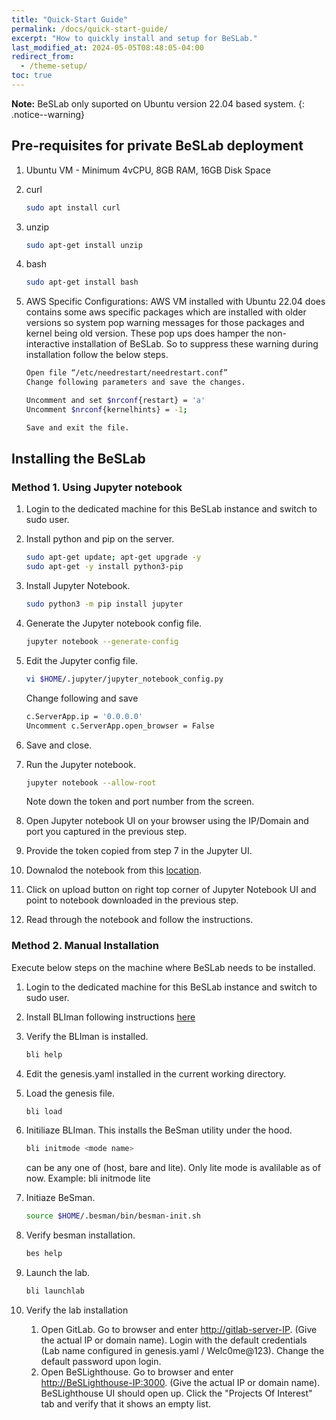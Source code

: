 ```yaml
---
title: "Quick-Start Guide"
permalink: /docs/quick-start-guide/
excerpt: "How to quickly install and setup for BeSLab."
last_modified_at: 2024-05-05T08:48:05-04:00
redirect_from:
  - /theme-setup/
toc: true
---
```



**Note:** BeSLab only suported on Ubuntu version 22.04 based system.
{: .notice--warning}

## Pre-requisites for private BeSLab deployment

1. Ubuntu VM - Minimum 4vCPU, 8GB RAM, 16GB Disk Space
2. curl

   ```bash
   sudo apt install curl
   ```

3. unzip

   ``` bash
   sudo apt-get install unzip
   ```

4. bash

   ``` bash
   sudo apt-get install bash
   ```

5. AWS Specific Configurations: AWS VM installed with Ubuntu 22.04 does contains some aws specific packages which are installed with older versions so system pop warning messages for those packages and kernel being old version. These pop ups does hamper the non-interactive installation of BeSLab. So to suppress these warning during installation follow the below steps.

   ```bash
   Open file “/etc/needrestart/needrestart.conf”
   Change following parameters and save the changes.

   Uncomment and set $nrconf{restart} = 'a'
   Uncomment $nrconf{kernelhints} = -1;

   Save and exit the file.
   ```

## Installing the BeSLab

### Method 1. Using Jupyter notebook

1. Login to the dedicated machine for this BeSLab instance and switch to sudo user.

2. Install python and pip on the server.

   ```bash
   sudo apt-get update; apt-get upgrade -y
   sudo apt-get -y install python3-pip
   ```

3. Install Jupyter Notebook.

   ```bash
   sudo python3 -m pip install jupyter
   ```

4. Generate the Jupyter notebook config file.

   ```bash
   jupyter notebook --generate-config
   ```

5. Edit the Jupyter config file.

   ``` bash
   vi $HOME/.jupyter/jupyter_notebook_config.py
   ```

   Change following and save

   ``` bash
   c.ServerApp.ip = '0.0.0.0'
   Uncomment c.ServerApp.open_browser = False
   ```

6. Save and close.

7. Run the Jupyter notebook.

   ```bash
   jupyter notebook --allow-root
   ```

   Note down the token and port number from the screen.

8. Open Jupyter notebook UI on your browser using the IP/Domain and port you captured in the previous step.

9. Provide the token copied from step 7 in the Jupyter UI.
10. Downalod the notebook from this [location](https://github.com/Be-Secure/BeSLab/tree/master/notebooks).
11. Click on upload button on right top corner of Jupyter Notebook UI and point to notebook downloaded in the previous step.
12. Read through the notebook and follow the instructions.

### Method 2. Manual Installation

Execute below steps on the machine where BeSLab needs to be installed.

1. Login to the dedicated machine for this BeSLab instance and switch to sudo user.

2. Install BLIman following instructions [here](https://github.com/Be-Secure/BLIman/blob/main/README.md#installing-bliman)

3. Verify the BLIman is installed.

   ```bash
   bli help
   ```

4. Edit the genesis.yaml installed in the current working directory.

5. Load the genesis file.

   ``` bash
   bli load
   ```

6. Initiliaze BLIman. This installs the BeSman utility under the hood.

   ```bash
   bli initmode <mode name>
   ```

   <mode name> can be any one of (host, bare and lite). Only lite mode is avalilable as of now. Example: bli initmode lite

7. Initiaze BeSman.

   ```bash
   source $HOME/.besman/bin/besman-init.sh
   ```

8. Verify besman installation.

   ```bash
   bes help
   ```

9. Launch the lab.

    ```bash
    bli launchlab
    ```

10. Verify the lab installation
    1. Open GitLab. Go to browser and enter <http://gitlab-server-IP>. (Give the actual IP or domain name). Login with the default credentials (Lab name configured in genesis.yaml / Welc0me@123). Change the default password upon login.
    2. Open BeSLighthouse. Go to browser and enter <http://BeSLighthouse-IP:3000>. (Give the actual IP or domain name). BeSLighthouse UI should open up. Click the "Projects Of Interest" tab and verify that it shows an empty list.
